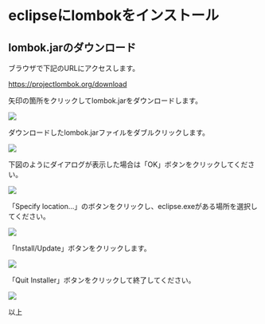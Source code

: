 # eclipseにlombokをインストール

## lombok.jarのダウンロード

ブラウザで下記のURLにアクセスします。

https://projectlombok.org/download

矢印の箇所をクリックしてlombok.jarをダウンロードします。

![](https://www.image-pit.com/sboot-text/img/lombok-eclipse-setting-0.png)

ダウンロードしたlombok.jarファイルをダブルクリックします。

![](https://www.image-pit.com/sboot-text/img/lombok-eclipse-setting-1.png)

下図のようにダイアログが表示した場合は「OK」ボタンをクリックしてください。

![](https://www.image-pit.com/sboot-text/img/lombok-eclipse-setting-2.png)

「Specify location...」のボタンをクリックし、eclipse.exeがある場所を選択してください。

![](https://www.image-pit.com/sboot-text/img/lombok-eclipse-setting-3.png)

「Install/Update」ボタンをクリックします。

![](https://www.image-pit.com/sboot-text/img/lombok-eclipse-setting-4.png)

「Quit Installer」ボタンをクリックして終了してください。

![](https://www.image-pit.com/sboot-text/img/lombok-eclipse-setting-5.png)

以上
